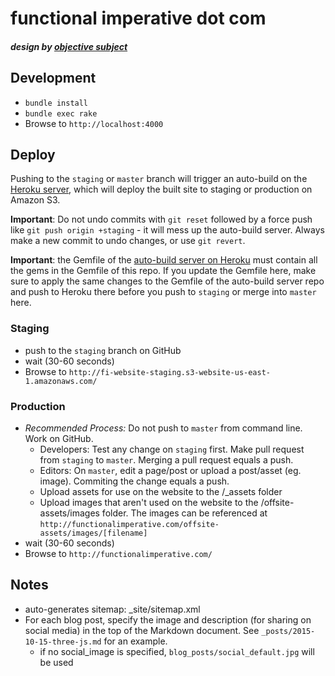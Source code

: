 functional imperative dot com
=============
##### design by [objective subject](http://objectivesubject.com)


## Development

* `bundle install`
* `bundle exec rake`
* Browse to `http://localhost:4000`


## Deploy

Pushing to the `staging` or `master` branch will trigger an auto-build on the [Heroku server](https://github.com/func-i/fi-site-autobuild), which will deploy the built site to staging or production on Amazon S3.

**Important**: Do not undo commits with `git reset` followed by a force push like `git push origin +staging` - it will mess up the auto-build server. Always make a new commit to undo changes, or use `git revert`.

**Important**: the Gemfile of the [auto-build server on Heroku](https://github.com/func-i/fi-site-autobuild) must contain all the gems in the Gemfile of this repo. If you update the Gemfile here, make sure to apply the same changes to the Gemfile of the auto-build server repo and push to Heroku there before you push to `staging` or merge into `master` here.


### Staging

* push to the `staging` branch on GitHub
* wait (30-60 seconds)
* Browse to `http://fi-website-staging.s3-website-us-east-1.amazonaws.com/`

### Production

* *Recommended Process:* Do not push to `master` from command line. Work on GitHub.
    - Developers: Test any change on `staging` first. Make pull request from `staging` to `master`. Merging a pull request equals a push.
    - Editors: On `master`, edit a page/post or upload a post/asset (eg. image). Commiting the change equals a push.
    - Upload assets for use on the website to the /_assets folder
    - Upload images that aren't used on the website to the /offsite-assets/images folder. The images can be referenced at `http://functionalimperative.com/offsite-assets/images/[filename]`
* wait (30-60 seconds)
* Browse to `http://functionalimperative.com/`


## Notes

* auto-generates sitemap: _site/sitemap.xml
* For each blog post, specify the image and description (for sharing on social media) in the top of the Markdown document. See `_posts/2015-10-15-three-js.md` for an example.
    - if no social_image is specified, `blog_posts/social_default.jpg` will be used
